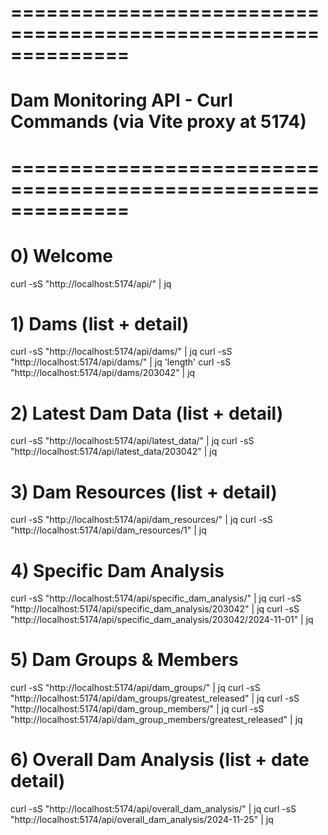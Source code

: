 # ==============================================================
# Dam Monitoring API - Curl Commands (via Vite proxy at 5174)
# ==============================================================

# 0) Welcome
curl -sS "http://localhost:5174/api/" | jq

# 1) Dams (list + detail)
curl -sS "http://localhost:5174/api/dams/" | jq
curl -sS "http://localhost:5174/api/dams/" | jq 'length'
curl -sS "http://localhost:5174/api/dams/203042" | jq

# 2) Latest Dam Data (list + detail)
curl -sS "http://localhost:5174/api/latest_data/" | jq
curl -sS "http://localhost:5174/api/latest_data/203042" | jq

# 3) Dam Resources (list + detail)
curl -sS "http://localhost:5174/api/dam_resources/" | jq
curl -sS "http://localhost:5174/api/dam_resources/1" | jq

# 4) Specific Dam Analysis
curl -sS "http://localhost:5174/api/specific_dam_analysis/" | jq
curl -sS "http://localhost:5174/api/specific_dam_analysis/203042" | jq
curl -sS "http://localhost:5174/api/specific_dam_analysis/203042/2024-11-01" | jq

# 5) Dam Groups & Members
curl -sS "http://localhost:5174/api/dam_groups/" | jq
curl -sS "http://localhost:5174/api/dam_groups/greatest_released" | jq
curl -sS "http://localhost:5174/api/dam_group_members/" | jq
curl -sS "http://localhost:5174/api/dam_group_members/greatest_released" | jq

# 6) Overall Dam Analysis (list + date detail)
curl -sS "http://localhost:5174/api/overall_dam_analysis/" | jq
curl -sS "http://localhost:5174/api/overall_dam_analysis/2024-11-25" | jq
